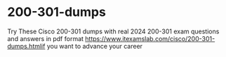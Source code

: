 # 200-301-dumps
Try These Cisco 200-301 dumps with real 2024 200-301 exam questions and answers in pdf format https://www.itexamslab.com/cisco/200-301-dumps.htmlif you want to advance your career 
